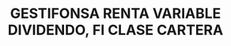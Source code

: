 ---
layout: fund
title: GESTIFONSA RENTA VARIABLE DIVIDENDO, FI CLASE CARTERA
isin: ES0141989014
---